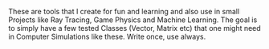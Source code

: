 These are tools that I create for fun and learning and also use in small Projects
like Ray Tracing, Game Physics and Machine Learning. The goal is to simply have
a few tested Classes (Vector, Matrix etc) that one might need in Computer Simulations
like these. Write once, use always. 